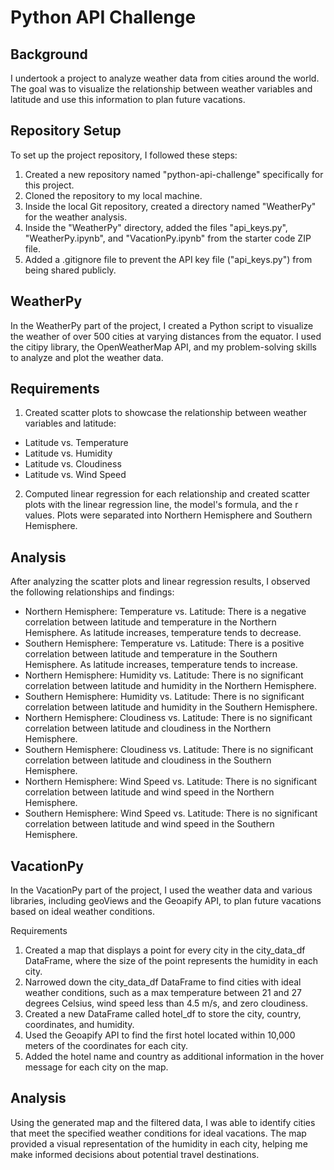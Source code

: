 # Python API Challenge
## Background
I undertook a project to analyze weather data from cities around the world. The goal was to visualize the relationship between weather variables and latitude and use this information to plan future vacations.

## Repository Setup
To set up the project repository, I followed these steps:

1. Created a new repository named "python-api-challenge" specifically for this project.
2. Cloned the repository to my local machine.
3. Inside the local Git repository, created a directory named "WeatherPy" for the weather analysis.
4. Inside the "WeatherPy" directory, added the files "api_keys.py", "WeatherPy.ipynb", and "VacationPy.ipynb" from the starter code ZIP file.
5. Added a .gitignore file to prevent the API key file ("api_keys.py") from being shared publicly.

## WeatherPy
In the WeatherPy part of the project, I created a Python script to visualize the weather of over 500 cities at varying distances from the equator. I used the citipy library, the OpenWeatherMap API, and my problem-solving skills to analyze and plot the weather data.

## Requirements
1. Created scatter plots to showcase the relationship between weather variables and latitude:
* Latitude vs. Temperature
* Latitude vs. Humidity
* Latitude vs. Cloudiness
* Latitude vs. Wind Speed
2. Computed linear regression for each relationship and created scatter plots with the linear regression line, the model's formula, and the r values. Plots were separated into Northern Hemisphere and Southern Hemisphere.

## Analysis
After analyzing the scatter plots and linear regression results, I observed the following relationships and findings:

* Northern Hemisphere: Temperature vs. Latitude: There is a negative correlation between latitude and temperature in the Northern Hemisphere. As latitude increases, temperature tends to decrease.
* Southern Hemisphere: Temperature vs. Latitude: There is a positive correlation between latitude and temperature in the Southern Hemisphere. As latitude increases, temperature tends to increase.
* Northern Hemisphere: Humidity vs. Latitude: There is no significant correlation between latitude and humidity in the Northern Hemisphere.
* Southern Hemisphere: Humidity vs. Latitude: There is no significant correlation between latitude and humidity in the Southern Hemisphere.
* Northern Hemisphere: Cloudiness vs. Latitude: There is no significant correlation between latitude and cloudiness in the Northern Hemisphere.
* Southern Hemisphere: Cloudiness vs. Latitude: There is no significant correlation between latitude and cloudiness in the Southern Hemisphere.
* Northern Hemisphere: Wind Speed vs. Latitude: There is no significant correlation between latitude and wind speed in the Northern Hemisphere.
* Southern Hemisphere: Wind Speed vs. Latitude: There is no significant correlation between latitude and wind speed in the Southern Hemisphere.

## VacationPy
In the VacationPy part of the project, I used the weather data and various libraries, including geoViews and the Geoapify API, to plan future vacations based on ideal weather conditions.

Requirements
1. Created a map that displays a point for every city in the city_data_df DataFrame, where the size of the point represents the humidity in each city.
2. Narrowed down the city_data_df DataFrame to find cities with ideal weather conditions, such as a max temperature between 21 and 27 degrees Celsius, wind speed less than 4.5 m/s, and zero cloudiness.
3. Created a new DataFrame called hotel_df to store the city, country, coordinates, and humidity.
4. Used the Geoapify API to find the first hotel located within 10,000 meters of the coordinates for each city.
5. Added the hotel name and country as additional information in the hover message for each city on the map.

## Analysis
Using the generated map and the filtered data, I was able to identify cities that meet the specified weather conditions for ideal vacations. The map provided a visual representation of the humidity in each city, helping me make informed decisions about potential travel destinations.
